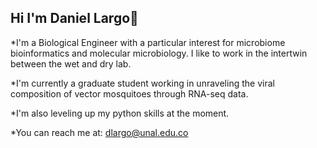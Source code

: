 ## Hi I'm Daniel Largo👋

*I'm a Biological Engineer with a particular interest for microbiome bioinformatics and molecular microbiology. I like to work in the intertwin between the wet and dry lab.

*I'm currently a graduate student working in unraveling the viral composition of vector mosquitoes through RNA-seq data.

*I'm also leveling up my python skills at the moment. 

*You can reach me at: dlargo@unal.edu.co
